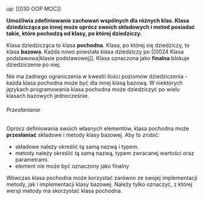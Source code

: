 up: [[030 OOP MOC]]

**Umożliwia zdefiniowanie zachowań wspólnych dla różnych klas. Klasa dziedzicząca po innej może oprócz swoich składowych i metod posiadać takie, które pochodzą od klasy, po której dziedziczy.**

Klasa dziedzicząca to klasa __pochodna__.
Klasa, po której się dziedziczy, to klasa __bazowa__.
Każda nowo powstała klasa dziedziczy po [[0024 Klasa podstawowa|klasie podstawowej]].
Klasa oznaczona jako **finalna** blokuje dziedziczenie po niej.

Nie ma żadnego ograniczenia w kwestii ilości poziomów dziedziczenia - każda klasa pochodna może być dla innej klasą bazową. 
W niektórych językach programowania klasa pochodna może dziedziczyć po wielu klasach bazowych jednocześnie.

###### Przesłanianie
Oprócz definiowania swoich własnych elementów, klasa pochodna może __przesłaniać__ składowe i metody klasy bazowej. Aby to zrobić:
- składowe należy określić tą samą nazwą i typem.
- metody należy określić tą samą nazwą, typem zwracanej wartości oraz parametrami.
- element nie może być oznaczony jako finalny

Wówczas klasa pochodna może korzystać zarówno ze swojej implementacji metody, jak i implementacji klasy bazowej. Należy tylko oznaczyć, z której wersji metody ma skorzystać klasa pochodna.